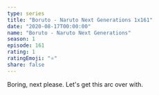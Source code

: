 ```yaml
---
type: series
title: "Boruto - Naruto Next Generations 1x161"
date: "2020-08-17T00:00:00"
name: "Boruto - Naruto Next Generations"
season: 1
episode: 161
rating: 1
ratingEmoji: "⭐️"
share: false
---
```


Boring, next please. Let's get this arc over with.
